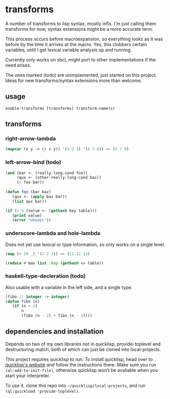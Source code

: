 # transforms
A number of transforms to lisp syntax, mostly infix.
I'm just calling them transforms for now, syntax extensions might be a more accurate term.

This process occurs before macroexpansion, so everything looks as it was before by the time it arrives at the macro.
Yes, this clobbers certain variables, until I get lexical variable analysis up and running.

Currently only works on sbcl, might port to other implementations if the need arises.

The ones marked (todo) are unimplemented, just started on this project. Ideas for new transforms/syntax extensions more than welcome.

## usage
`enable-transforms [transforms] transform-name(s)`

## transforms

### right-arrow-lambda

```cl
(mapcar (x y -> (+ x y)) '(1 2 3) '(4 5 6)) => (5 7 9)
```

### left-arrow-bind (todo)

```cl
(and (bar <- (really-long-cond foo)) 
     (qux <- (other-really-long-cond baz))
     (+ foo bar))
   
(defun foo (bar baz)
   (qux <- (apply baz bar))
   (list qux bar))

(if (> 6 (value <- (gethash key table))) 
   (print value) 
   (error "whoops"))
```

### underscore-lambda and hole-lambda

Does not yet use lexical or type information, so only works on a single level.

```cl
(map (+ 10 _) '(1 2 3)) => (11 12 13)

(reduce #'max list :key (gethash <> table))
```

### haskell-type-decleration (todo)

Also usable with a variable in the left side, and a single type.

```cl
(fibo :: integer -> integer)
(defun fibo (n)
   (if (n < 2)
       n
       (fibo (n - 2) + fibo (n - 1))))

```

## dependencies and installation

Depends on two of my own libraries not in quicklisp, provide-toplevel and destructuring-match, both of which can just
be cloned into local-projects.

This project requires quicklisp to run.
To install quicklisp, head over to [quicklisp's website](https://www.quicklisp.org/beta/) and follow 
the instructions there. Make sure you run `(ql:add-to-init-file)`, otherwise quicklisp won't be avaliable 
when you start your interpreter.

To use it, clone this repo into `~/quicklisp/local-projects`, and run `(ql:quickload 'provide-toplevel)`.
